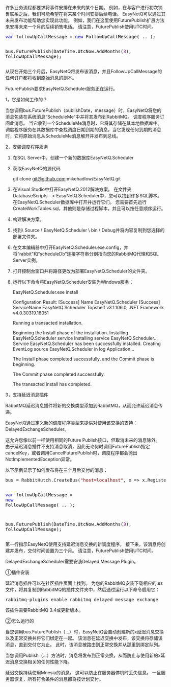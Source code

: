 <p>许多业务流程都要求将事件安排在未来的某个日期。 例如，在与客户进行初次销售联系之后，我们可能希望在将来某个时间安排后续电话。 EasyNetQ可以通过其未来发布功能帮助您实现此功能。 例如，我们在这里使用FuturePublish扩展方法来安排未来一个月的后续销售电话。 请注意，FuturePublish使用UTC时间。</p>
<div class="cnblogs_code">
<pre><span style="color: #0000ff;">var</span> followUpCallMessage = <span style="color: #0000ff;">new</span><span style="color: #000000;"> FollowUpCallMessage( .. );

bus.FuturePublish(DateTime.UtcNow.AddMonths(</span><span style="color: #800080;">3</span>), followUpCallMessage);</pre>
</div>
<p>从现在开始三个月后，EasyNetQ将发布该消息，并且FollowUpCallMessage的任何订户都将收到原始消息的副本。</p>
<p>FuturePublish要求EasyNetQ.Scheduler服务正在运行。</p>
<p>1，它是如何工作的？</p>
<p>当您调用bus.FuturePublish（publishDate，message）时，EasyNetQ将您的消息包装在系统消息&ldquo;ScheduleMe&rdquo;中并将其发布到RabbitMQ。 调度程序服务订阅此消息。 当它收到一个ScheduleMe消息时，它将其存储在其本地数据库中。 调度程序服务在其数据库中查找调度日期到期的消息，当它发现任何到期的消息时，它将原始消息从ScheduleMe消息解开并发布到总线。</p>
<p>2，安装调度程序服务</p>
<ol>
<li>
<p>在SQL Server中，创建一个新的数据库EasyNetQ.Scheduler</p>
</li>
<li>
<p>获取EasyNetQ的源代码</p>
<p>git clone&nbsp;<a href="mailto:git@github.com">git@github.com</a>:mikehadlow/EasyNetQ.git</p>
</li>
<li>
<p>在Visual Studio中打开EasyNetQ.2012解决方案。 在文件夹DatabaseScripts - &gt; EasyNetQ.Scheduler中，您可以找到许多SQL脚本。 在EasyNetQ.Scheduler数据库中打开并运行它们。 您需要首先运行CreateWorkTables.sql，其他则是存储过程脚本，并且可以按任意顺序运行。</p>
</li>
<li>
<p>构建解决方案。</p>
</li>
<li>
<p>找到\ Source \ EasyNetQ.Scheduler \ bin \ Debug并将内容复制到您选择的部署文件夹。</p>
</li>
<li>
<p>在文本编辑器中打开EasyNetQ.Scheduler.exe.config，并将&ldquo;rabbit&rdquo;和&ldquo;scheduleDb&rdquo;连接字符串分别指向您的RabbitMQ代理和SQL Server实例。</p>
</li>
<li>
<p>打开控制台窗口并将路径更改为部署EasyNetQ.Scheduler的文件夹。</p>
</li>
<li>
<p>运行以下命令将EasyNetQ.Scheduler安装为Windows服务：</p>
<p>EasyNetQ.Scheduler.exe install</p>
<p>Configuration Result: [Success] Name EasyNetQ.Scheduler [Success] ServiceName EasyNetQ.Scheduler Topshelf v3.1.106.0, .NET Framework v4.0.30319.18051</p>
<p>Running a transacted installation.</p>
<p>Beginning the Install phase of the installation. Installing EasyNetQ.Scheduler service Installing service EasyNetQ.Scheduler... Service EasyNetQ.Scheduler has been successfully installed. Creating EventLog source EasyNetQ.Scheduler in log Application...</p>
<p>The Install phase completed successfully, and the Commit phase is beginning.</p>
<p>The Commit phase completed successfully.</p>
<p>The transacted install has completed.</p>
</li>
</ol>
<p>3，支持延迟消息插件</p>
<p>RabbitMQ延迟消息插件将新的交换类型添加到RabbitMQ，从而允许延迟消息传递。</p>
<p>EasyNetQ通过定义新的调度程序类型来提供对使用该交换的支持：DelayedExchangeScheduler。</p>
<p>这允许您像以前一样使用相同的Future Publish接口，但取消未来的消息除外。 由于延迟消息插件不支持消息取消，因此无论何时调用FuturePublish指定cancelKey，或者调用CancelFuturePublish时，调度程序都会抛出NotImplementedException异常。</p>
<p>以下示例显示了如何发布将在三个月后交付的消息：</p>
<div class="cnblogs_code">
<pre>bus = RabbitHutch.CreateBus(<span style="color: #800000;">"</span><span style="color: #800000;">host=localhost</span><span style="color: #800000;">"</span>, x =&gt; x.Register&lt;IScheduler, DelayedExchangeScheduler&gt;<span style="color: #000000;">());

</span><span style="color: #0000ff;">var</span> followUpCallMessage = <span style="color: #0000ff;">new</span><span style="color: #000000;"> FollowUpCallMessage( .. );

bus.FuturePublish(DateTime.UtcNow.AddMonths(</span><span style="color: #800080;">3</span>), followUpCallMessage);</pre>
</div>
<p>第一行指示EasyNetQ使用支持延迟消息交换的新调度程序。 接下来，该消息将创建并发布，交付时间设置为三个月。 请注意，FuturePublish使用UTC时间。</p>
<p>DelayedExchangeScheduler需要安装Delayed Message Plugin。</p>
<p>①插件安装</p>
<p>延迟消息插件可以在社区插件页面上找到。 为您的RabbitMQ安装下载相应的.ez文件，将其复制到RabbitMQ的插件文件夹中，然后通过运行以下命令启用它：</p>
<div class="cnblogs_code">
<pre>rabbitmq-plugins enable rabbitmq_delayed_message_exchange</pre>
</div>
<p>该插件需要RabbitMQ 3.4或更新版本。</p>
<p>②怎么运行的</p>
<p>当您调用bus.FuturePublish（...）时，EasyNetQ会自动创建新的x延迟消息交换以及正常交换并将它们绑定在一起。 该消息在延迟交换中发布，该交换将存储该消息，直到交付它为止。 此时，该消息被路由到正常交换并从那里到绑定队列。</p>
<p>当您调用Publish（...）方法时，消息将发布到正常交换，从而防止与使用新的x延迟消息交换相关的任何性能下降。</p>
<p>延迟交换持续使用Mnesia的消息。 这可以防止在服务器停机时丢失信息。 一旦服务器恢复，所有符合条件的消息都将按计划交付。</p>
<p>&nbsp;</p>